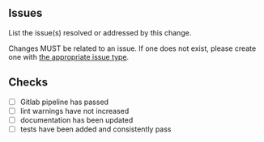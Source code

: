 <!-- Something is ready to be merged! -->

## Issues

List the issue(s) resolved or addressed by this change.

Changes MUST be related to an issue. If one does not exist, please create one with
[the appropriate issue type](https://github.com/ssube/isolex/blob/master/docs/workflow.md#type).

## Checks

<!-- Please ensure the required status checks are passing before removing the `WIP` tag
from this PR: (https://github.com/ssube/isolex/blob/master/docs/workflow.md#merges) -->

- [ ] Gitlab pipeline has passed
- [ ] lint warnings have not increased
- [ ] documentation has been updated
- [ ] tests have been added and consistently pass
